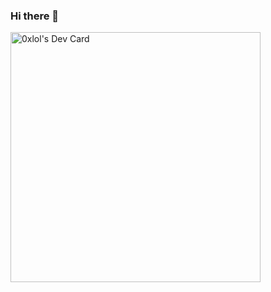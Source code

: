 ### Hi there 👋

<a href="https://app.daily.dev/0xlol"><img src="https://api.daily.dev/devcards/b9573701026547f187a1df60fa217806.png?r=cwj" width="400" alt="0xlol's Dev Card"/></a>
